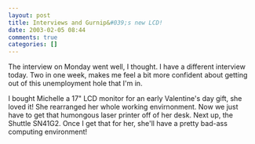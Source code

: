 ```yaml
---
layout: post
title: Interviews and Gurnip&#039;s new LCD!
date: 2003-02-05 08:44
comments: true
categories: []
---
```

The interview on Monday went well, I thought. I have a different interview today. Two in one week, makes me feel a bit more confident about getting out of this unemployment hole that I'm in.

I bought Michelle a 17" LCD monitor for an early Valentine's day gift, she loved it! She rearranged her whole working envirnonment. Now we just have to get that humongous laser printer off of her desk. Next up, the Shuttle SN41G2. Once I get that for her, she'll have a pretty bad-ass computing environment!
